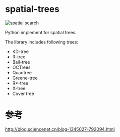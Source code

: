 # spatial-trees

![spatial search](https://cdn-images-1.medium.com/max/2000/1*RsZ300nAnsPCxrd2bu5sQw.png)

Python implement for spatial trees.

The library includes following trees:

- KD-tree
- R-tree
- Ball-tree
- OCTrees
- Quadtree
- Greene-tree
- R*-tree
- X-tree
- Cover tree

# 参考

http://blog.sciencenet.cn/blog-1345027-792094.html